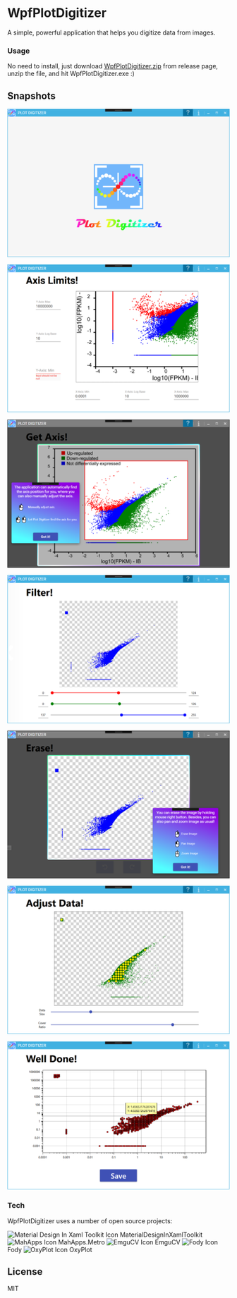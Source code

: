 # WpfPlotDigitizer 

A simple, powerful application that helps you digitize data from images.

### Usage

No need to install, just download [WpfPlotDigitizer.zip](https://github.com/alex1392/WpfPlotDigitizer/releases) from release page, unzip the file, and hit WpfPlotDigitizer.exe :)

## Snapshots
![Title Image](https://raw.githubusercontent.com/alex1392/WpfPlotDigitizer/master/Images/Title.PNG)

![Axis Limit Image](https://raw.githubusercontent.com/alex1392/WpfPlotDigitizer/master/Images/AxLim.PNG)

![Get Axis Image](https://raw.githubusercontent.com/alex1392/WpfPlotDigitizer/master/Images/Axis.PNG)

![Filter Image](https://raw.githubusercontent.com/alex1392/WpfPlotDigitizer/master/Images/Filter.PNG)

![Erase Image](https://raw.githubusercontent.com/alex1392/WpfPlotDigitizer/master/Images/Erase.PNG)

![Data Image](https://raw.githubusercontent.com/alex1392/WpfPlotDigitizer/master/Images/Data.PNG)

![Save Image](https://raw.githubusercontent.com/alex1392/WpfPlotDigitizer/master/Images/Save.png)

### Tech

WpfPlotDigitizer uses a number of open source projects:

<img src="https://raw.githubusercontent.com/MaterialDesignInXAML/MaterialDesignInXamlToolkit/master/web/images/MD4XAML64.png" alt="Material Design In Xaml Toolkit Icon" width="50"/>  MaterialDesignInXamlToolkit
<img src="https://user-images.githubusercontent.com/658431/30968270-0e3a855e-a45f-11e7-862b-8d92ebd301ad.png" alt="MahApps Icon" width="50"/>  MahApps.Metro
<img src="https://avatars2.githubusercontent.com/u/2035816?s=460&v=4" alt="EmguCV Icon" width="50"/>  EmguCV
<img src="https://avatars3.githubusercontent.com/u/3250496?s=200&v=4" alt="Fody Icon" width="50"/>  Fody
<img src="https://avatars3.githubusercontent.com/u/8432466?s=200&v=4" alt="OxyPlot Icon" width="50"/>  OxyPlot

License
----

MIT
